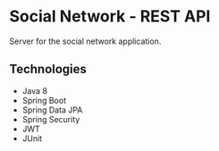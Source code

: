 # Social Network - REST API

Server for the social network application.

## Technologies
- Java 8
- Spring Boot
- Spring Data JPA
- Spring Security
- JWT
- JUnit

